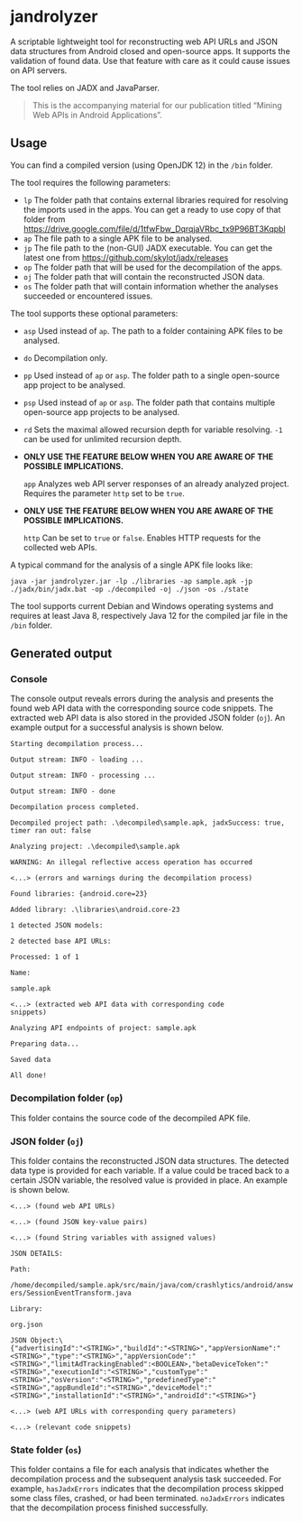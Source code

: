 # jandrolyzer
A scriptable lightweight tool for reconstructing web API URLs and JSON data structures from Android closed and open-source apps.
It supports the validation of found data. Use that feature with care as it could cause issues on API servers.

The tool relies on JADX and JavaParser.

> This is the accompanying material for our publication titled “Mining Web APIs in Android Applications”.

## Usage

You can find a compiled version (using OpenJDK 12) in the `/bin` folder.

The tool requires the following parameters:
 
- `lp` The folder path that contains external libraries required for resolving the imports used in the apps. You can get a ready to use copy of that folder from https://drive.google.com/file/d/1tfwFbw_DqrqjaVRbc_tx9P96BT3Kqpbl
- `ap` The file path to a single APK file to be analysed.
- `jp` The file path to the (non-GUI) JADX executable. You can get the latest one from https://github.com/skylot/jadx/releases
- `op` The folder path that will be used for the decompilation of the apps.
- `oj` The folder path that will contain the reconstructed JSON data.
- `os` The folder path that will contain information whether the analyses succeeded or encountered issues.


The tool supports these optional parameters:
- `asp` Used instead of `ap`. The path to a folder containing APK files to be analysed.
- `do` Decompilation only.
- `pp` Used instead of `ap` or `asp`. The folder path to a single open-source app project to be analysed. 
- `psp` Used instead of `ap` or `asp`. The folder path that contains multiple open-source app projects to be analysed.
- `rd` Sets the maximal allowed recursion depth for variable resolving. `-1` can be used for unlimited recursion depth.  
- **ONLY USE THE FEATURE BELOW WHEN YOU ARE AWARE OF THE POSSIBLE IMPLICATIONS.**
    
  `app` Analyzes web API server responses of an already analyzed project. Requires the parameter `http` set to be `true`.

- **ONLY USE THE FEATURE BELOW WHEN YOU ARE AWARE OF THE POSSIBLE IMPLICATIONS.**
  
  `http` Can be set to `true` or `false`. Enables HTTP requests for the collected web APIs. 
  
A typical command for the analysis of a single APK file looks like:

`java -jar jandrolyzer.jar -lp ./libraries -ap sample.apk -jp ./jadx/bin/jadx.bat -op ./decompiled -oj ./json -os ./state`

The tool supports current Debian and Windows operating systems and requires at least Java 8, respectively Java 12 for the compiled jar file in the `/bin` folder.

## Generated output

### Console
The console output reveals errors during the analysis and presents the found web API data with the corresponding source code snippets.
The extracted web API data is also stored in the provided JSON folder (`oj`).
An example output for a successful analysis is shown below.

<code>Starting decompilation process...\
Output stream: INFO  - loading ...\
Output stream: INFO  - processing ...\
Output stream: INFO  - done\
Decompilation process completed.\
Decompiled project path: .\decompiled\sample.apk, jadxSuccess: true, timer ran out: false\
Analyzing project: .\decompiled\sample.apk\
WARNING: An illegal reflective access operation has occurred\
\<...\> (errors and warnings during the decompilation process)\
Found libraries: {android.core=23}\
Added library: .\libraries\android.core-23\
1 detected JSON models:\
2 detected base API URLs:\
Processed: 1 of 1\
Name:\
sample.apk\
\<...\> (extracted web API data with corresponding code snippets)\
Analyzing API endpoints of project: sample.apk\
Preparing data...\
Saved data\
All done!</code>

### Decompilation folder (`op`)
This folder contains the source code of the decompiled APK file.

### JSON folder (`oj`)
This folder contains the reconstructed JSON data structures. The detected data type is provided for each variable.
If a value could be traced back to a certain JSON variable, the resolved value is provided in place. An example is shown below.

<code><...> (found web API URLs)\
<...> (found JSON key-value pairs)\
<...> (found String variables with assigned values)\
JSON DETAILS:\
Path:\
/home/decompiled/sample.apk/src/main/java/com/crashlytics/android/answers/SessionEventTransform.java\
Library:\
org.json\
JSON Object:\ 
{"advertisingId":"\<STRING\>","buildId":"\<STRING\>","appVersionName":"\<STRING\>","type":"\<STRING\>","appVersionCode":"\<STRING\>","limitAdTrackingEnabled":\<BOOLEAN\>,"betaDeviceToken":"\<STRING\>","executionId":"\<STRING\>","customType":"\<STRING\>","osVersion":"\<STRING\>","predefinedType":"\<STRING\>","appBundleId":"\<STRING\>","deviceModel":"\<STRING\>","installationId":"\<STRING\>","androidId":"\<STRING\>"}\
<...> (web API URLs with corresponding query parameters)\
<...> (relevant code snippets)</code>


### State folder (`os`)
This folder contains a file for each analysis that indicates whether the decompilation process and the subsequent analysis task succeeded. For example, `hasJadxErrors` indicates that the decompilation process skipped some class files, crashed, or had been terminated. `noJadxErrors` indicates that the decompilation process finished successfully.
